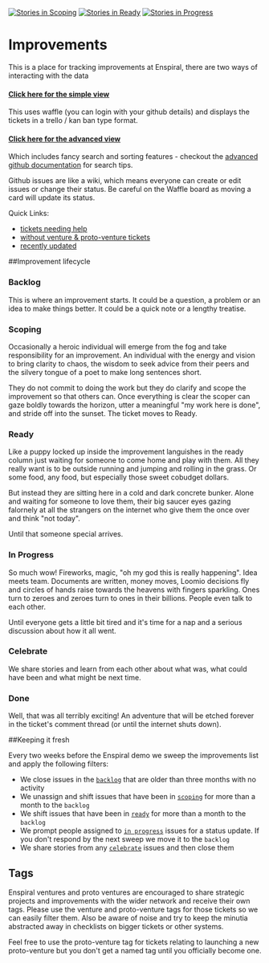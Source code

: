 [![Stories in Scoping](https://badge.waffle.io/enspiral/improvements.png?label=scoping&title=Scoping)](https://waffle.io/enspiral/improvements)
[![Stories in Ready](https://badge.waffle.io/enspiral/improvements.png?label=ready&title=Ready)](https://waffle.io/enspiral/improvements)
[![Stories in Progress](https://badge.waffle.io/enspiral/improvements.png?label=in%20progress&title=In%20Progress)](https://waffle.io/enspiral/improvements)
# Improvements

This is a place for tracking improvements at Enspiral, there are two ways of interacting with the data

#### [Click here for the simple view](https://waffle.io/enspiral/improvements) 
This uses waffle (you can login with your github details) and displays the tickets in a trello / kan ban type format.

#### [Click here for the advanced view](https://github.com/enspiral/improvements/issues)

Which includes fancy search and sorting features - checkout the [advanced github documentation](https://help.github.com/articles/searching-issues/) for search tips.

Github issues are like a wiki, which means everyone can create or edit issues or change their status. Be careful on the Waffle board as moving a card will update its status.

Quick Links:
* [tickets needing help](https://waffle.io/enspiral/improvements?label=help%20wanted)
* [without venture & proto-venture tickets](https://github.com/enspiral/improvements/issues?utf8=%E2%9C%93&q=is%3Aissue+is%3Aopen+-label%3Aventure+-label%3Aproto-venture)
* [recently updated](https://github.com/enspiral/improvements/issues?q=is%3Aissue+is%3Aopen+sort%3Aupdated-desc)


##Improvement lifecycle

### Backlog
This is where an improvement starts. It could be a question, a problem or an idea to make things better. It could be a quick note or a lengthy treatise.

### Scoping
Occasionally a heroic individual will emerge from the fog and take responsibility for an improvement. An individual with the energy and vision to bring clarity to chaos, the wisdom to seek advice from their peers and the silvery tongue of a poet to make long sentences short.

They do not commit to doing the work but they do clarify and scope the improvement so that others can. Once everything is clear the scoper can gaze boldly towards the horizon, utter a meaningful "my work here is done", and stride off into the sunset. The ticket moves to Ready.

### Ready
Like a puppy locked up inside the improvement languishes in the ready column just waiting for someone to come home and play with them. All they really want is to be outside running and jumping and rolling in the grass. Or some food, any food, but especially those sweet cobudget dollars. 

But instead they are sitting here in a cold and dark concrete bunker. Alone and waiting for someone to love them, their big saucer eyes gazing falornely at all the strangers on the internet who give them the once over and think "not today". 

Until that someone special arrives.

### In Progress
So much wow! Fireworks, magic, "oh my god this is really happening". Idea meets team. Documents are written, money moves, Loomio decisions fly and circles of hands raise towards the heavens with fingers sparkling. Ones turn to zeroes and zeroes turn to ones in their billions. People even talk to each other.

Until everyone gets a little bit tired and it's time for a nap and a serious discussion about how it all went.

### Celebrate
We share stories and learn from each other about what was, what could have been and what might be next time.

### Done
Well, that was all terribly exciting! An adventure that will be etched forever in the ticket's comment thread (or until the internet shuts down).

##Keeping it fresh

Every two weeks before the Enspiral demo we sweep the improvements list and apply the following filters:
* We close issues in the [`backlog`](https://github.com/enspiral/improvements/issues?q=is%3Aissue+is%3Aopen+-label%3Aready+-label%3Ascoping+-label%3Acelebrate+-label%3A%22in+progress%22+sort%3Aupdated-asc) that are older than three months with no activity
* We unassign and shift issues that have been in [`scoping`](https://github.com/enspiral/improvements/issues?utf8=%E2%9C%93&q=is%3Aissue+is%3Aopen+label%3Ascoping+sort%3Aupdated-asc) for more than a month to the `backlog`
* We shift issues that have been in [`ready`](https://github.com/enspiral/improvements/issues?utf8=%E2%9C%93&q=is%3Aissue+is%3Aopen+label%3Aready+sort%3Aupdated-asc) for more than a month to the `backlog`
* We prompt people assigned to [`in progress`](https://github.com/enspiral/improvements/issues?utf8=%E2%9C%93&q=is%3Aissue+is%3Aopen+label%3A%22in+progress%22+sort%3Aupdated-asc) issues for a status update. If you don't respond by the next sweep we move it to the `backlog`
* We share stories from any [`celebrate`](https://github.com/enspiral/improvements/issues?utf8=%E2%9C%93&q=is%3Aissue+is%3Aopen+label%3A%22celebrate%22+sort%3Aupdated-asc) issues and then close them

## Tags
Enspiral ventures and proto ventures are encouraged to share strategic projects and improvements with the wider network and receive their own tags. Please use the venture and proto-venture tags for those tickets so we can easily filter them. Also be aware of noise and try to keep the minutia abstracted away in checklists on bigger tickets or other systems.

Feel free to use the proto-venture tag for tickets relating to launching a new proto-venture but you don't get a named tag until you officially become one.


